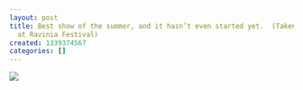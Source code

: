 ```yaml
---
layout: post
title: Best show of the summer, and it hasn’t even started yet.  (Taken with Instagram
  at Ravinia Festival)
created: 1339374567
categories: []
---
```

<img src="http://25.media.tumblr.com/tumblr_m5fg13Xkb41rsr8w3o1_500.jpg"/><br/><br/>
